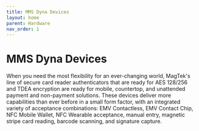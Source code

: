 ```yaml
---
title: MMS Dyna Devices
layout: home
parent: Hardware
nav_order: 1
---
```


# MMS Dyna Devices

When you need the most flexibility for an ever-changing world, MagTek's line of secure card reader authenticators that are ready for AES 128/256 and TDEA encryption are ready for mobile, countertop, and unattended payment and non-payment solutions. These devices deliver more capabilities than ever before in a small form factor, with an integrated variety of acceptance combinations: EMV Contactless, EMV Contact Chip, NFC Mobile Wallet, NFC Wearable acceptance, manual entry, magnetic stripe card reading, barcode scanning, and signature capture.